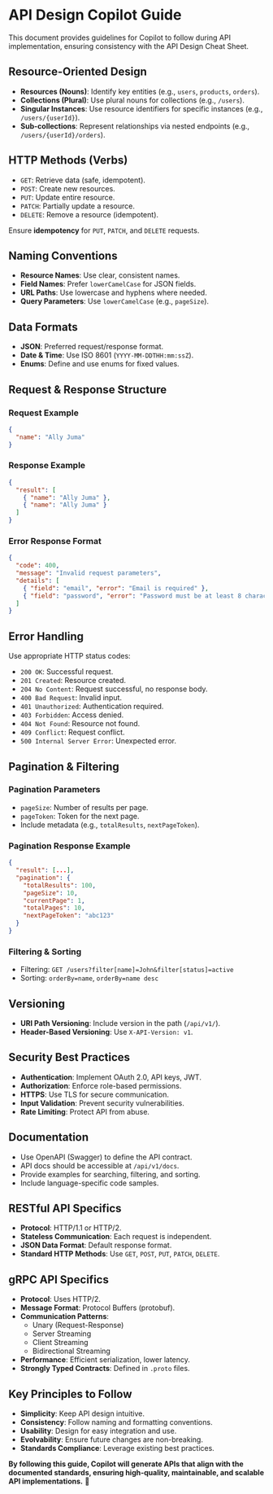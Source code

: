 # API Design Copilot Guide

This document provides guidelines for Copilot to follow during API implementation, ensuring consistency with the API Design Cheat Sheet.

## **Resource-Oriented Design**

- **Resources (Nouns)**: Identify key entities (e.g., `users`, `products`, `orders`).
- **Collections (Plural)**: Use plural nouns for collections (e.g., `/users`).
- **Singular Instances**: Use resource identifiers for specific instances (e.g., `/users/{userId}`).
- **Sub-collections**: Represent relationships via nested endpoints (e.g., `/users/{userId}/orders`).

## **HTTP Methods (Verbs)**

- `GET`: Retrieve data (safe, idempotent).
- `POST`: Create new resources.
- `PUT`: Update entire resource.
- `PATCH`: Partially update a resource.
- `DELETE`: Remove a resource (idempotent).

Ensure **idempotency** for `PUT`, `PATCH`, and `DELETE` requests.

## **Naming Conventions**

- **Resource Names**: Use clear, consistent names.
- **Field Names**: Prefer `lowerCamelCase` for JSON fields.
- **URL Paths**: Use lowercase and hyphens where needed.
- **Query Parameters**: Use `lowerCamelCase` (e.g., `pageSize`).

## **Data Formats**

- **JSON**: Preferred request/response format.
- **Date & Time**: Use ISO 8601 (`YYYY-MM-DDTHH:mm:ssZ`).
- **Enums**: Define and use enums for fixed values.

## **Request & Response Structure**

### **Request Example**

```json
{
  "name": "Ally Juma"
}
```

### **Response Example**

```json
{
  "result": [
    { "name": "Ally Juma" },
    { "name": "Ally Juma" }
  ]
}
```

### **Error Response Format**

```json
{
  "code": 400,
  "message": "Invalid request parameters",
  "details": [
    { "field": "email", "error": "Email is required" },
    { "field": "password", "error": "Password must be at least 8 characters" }
  ]
}
```

## **Error Handling**

Use appropriate HTTP status codes:

- `200 OK`: Successful request.
- `201 Created`: Resource created.
- `204 No Content`: Request successful, no response body.
- `400 Bad Request`: Invalid input.
- `401 Unauthorized`: Authentication required.
- `403 Forbidden`: Access denied.
- `404 Not Found`: Resource not found.
- `409 Conflict`: Request conflict.
- `500 Internal Server Error`: Unexpected error.

## **Pagination & Filtering**

### **Pagination Parameters**

- `pageSize`: Number of results per page.
- `pageToken`: Token for the next page.
- Include metadata (e.g., `totalResults`, `nextPageToken`).

### **Pagination Response Example**

```json
{
  "result": [...],
  "pagination": {
    "totalResults": 100,
    "pageSize": 10,
    "currentPage": 1,
    "totalPages": 10,
    "nextPageToken": "abc123"
  }
}
```

### **Filtering & Sorting**

- Filtering: `GET /users?filter[name]=John&filter[status]=active`
- Sorting: `orderBy=name`, `orderBy=name desc`

## **Versioning**

- **URI Path Versioning**: Include version in the path (`/api/v1/`).
- **Header-Based Versioning**: Use `X-API-Version: v1`.

## **Security Best Practices**

- **Authentication**: Implement OAuth 2.0, API keys, JWT.
- **Authorization**: Enforce role-based permissions.
- **HTTPS**: Use TLS for secure communication.
- **Input Validation**: Prevent security vulnerabilities.
- **Rate Limiting**: Protect API from abuse.

## **Documentation**

- Use OpenAPI (Swagger) to define the API contract.
- API docs should be accessible at `/api/v1/docs`.
- Provide examples for searching, filtering, and sorting.
- Include language-specific code samples.

## **RESTful API Specifics**

- **Protocol**: HTTP/1.1 or HTTP/2.
- **Stateless Communication**: Each request is independent.
- **JSON Data Format**: Default response format.
- **Standard HTTP Methods**: Use `GET`, `POST`, `PUT`, `PATCH`, `DELETE`.

## **gRPC API Specifics**

- **Protocol**: Uses HTTP/2.
- **Message Format**: Protocol Buffers (protobuf).
- **Communication Patterns**:
  - Unary (Request-Response)
  - Server Streaming
  - Client Streaming
  - Bidirectional Streaming
- **Performance**: Efficient serialization, lower latency.
- **Strongly Typed Contracts**: Defined in `.proto` files.

## **Key Principles to Follow**

- **Simplicity**: Keep API design intuitive.
- **Consistency**: Follow naming and formatting conventions.
- **Usability**: Design for easy integration and use.
- **Evolvability**: Ensure future changes are non-breaking.
- **Standards Compliance**: Leverage existing best practices.

**By following this guide, Copilot will generate APIs that align with the documented standards, ensuring high-quality, maintainable, and scalable API implementations.** 🚀
